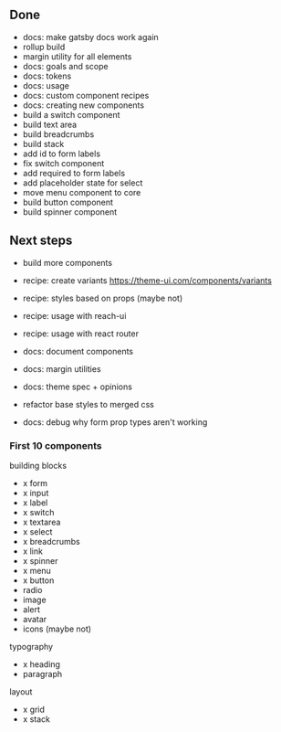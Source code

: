 ## Done

- docs: make gatsby docs work again
- rollup build
- margin utility for all elements
- docs: goals and scope
- docs: tokens
- docs: usage
- docs: custom component recipes
- docs: creating new components
- build a switch component
- build text area
- build breadcrumbs
- build stack
- add id to form labels
- fix switch component
- add required to form labels
- add placeholder state for select
- move menu component to core
- build button component
- build spinner component

## Next steps

- build more components

* recipe: create variants https://theme-ui.com/components/variants
* recipe: styles based on props (maybe not)
* recipe: usage with reach-ui
* recipe: usage with react router

* docs: document components
* docs: margin utilities
* docs: theme spec + opinions
* refactor base styles to merged css
* docs: debug why form prop types aren't working

### First 10 components

building blocks

- x form
- x input
- x label
- x switch
- x textarea
- x select
- x breadcrumbs
- x link
- x spinner
- x menu
- x button
- radio
- image
- alert
- avatar
- icons (maybe not)

typography

- x heading
- paragraph

layout

- x grid
- x stack
